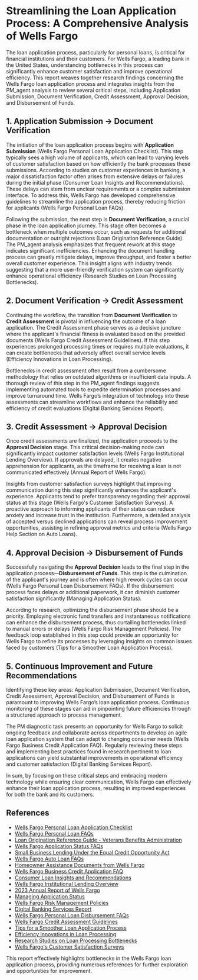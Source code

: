 # Streamlining the Loan Application Process: A Comprehensive Analysis of Wells Fargo

The loan application process, particularly for personal loans, is critical for financial institutions and their customers. For Wells Fargo, a leading bank in the United States, understanding bottlenecks in this process can significantly enhance customer satisfaction and improve operational efficiency. This report weaves together research findings concerning the Wells Fargo loan application process and integrates insights from the PM_agent analysis to review several critical steps, including Application Submission, Document Verification, Credit Assessment, Approval Decision, and Disbursement of Funds.

## 1. Application Submission -> Document Verification

The initiation of the loan application process begins with **Application Submission** (Wells Fargo Personal Loan Application Checklist). This step typically sees a high volume of applicants, which can lead to varying levels of customer satisfaction based on how efficiently the bank processes these submissions. According to studies on customer experiences in banking, a major dissatisfaction factor often arises from extensive delays or failures during the initial phase (Consumer Loan Insights and Recommendations). These delays can stem from unclear requirements or a complex submission interface. To address this, Wells Fargo has developed comprehensive guidelines to streamline the application process, thereby reducing friction for applicants (Wells Fargo Personal Loan FAQs). 

Following the submission, the next step is **Document Verification**, a crucial phase in the loan application journey. This stage often becomes a bottleneck when multiple outcomes occur, such as requests for additional documentation or outright rejections (Loan Origination Reference Guide). The PM_agent analysis emphasizes that frequent rework at this stage indicates significant inefficiencies. Enhancing the document handling process can greatly mitigate delays, improve throughput, and foster a better overall customer experience. This insight aligns with industry trends suggesting that a more user-friendly verification system can significantly enhance operational efficiency (Research Studies on Loan Processing Bottlenecks).

## 2. Document Verification -> Credit Assessment

Continuing the workflow, the transition from **Document Verification** to **Credit Assessment** is pivotal in influencing the outcome of a loan application. The Credit Assessment phase serves as a decisive juncture where the applicant's financial fitness is evaluated based on the provided documents (Wells Fargo Credit Assessment Guidelines). If this step experiences prolonged processing times or requires multiple evaluations, it can create bottlenecks that adversely affect overall service levels (Efficiency Innovations in Loan Processing). 

Bottlenecks in credit assessment often result from a cumbersome methodology that relies on outdated algorithms or insufficient data inputs. A thorough review of this step in the PM_agent findings suggests implementing automated tools to expedite determination processes and improve turnaround time. Wells Fargo’s integration of technology into these assessments can streamline workflows and enhance the reliability and efficiency of credit evaluations (Digital Banking Services Report).

## 3. Credit Assessment -> Approval Decision

Once credit assessments are finalized, the application proceeds to the **Approval Decision** stage. This critical decision-making node can significantly impact customer satisfaction levels (Wells Fargo Institutional Lending Overview). If approvals are delayed, it creates negative apprehension for applicants, as the timeframe for receiving a loan is not communicated effectively (Annual Report of Wells Fargo).

Insights from customer satisfaction surveys highlight that improving communication during this step significantly enhances the applicant's experience. Applicants tend to prefer transparency regarding their approval status at this stage (Wells Fargo's Customer Satisfaction Surveys). A proactive approach to informing applicants of their status can reduce anxiety and increase trust in the institution. Furthermore, a detailed analysis of accepted versus declined applications can reveal process improvement opportunities, assisting in refining approval metrics and criteria (Wells Fargo Help Section on Auto Loans).

## 4. Approval Decision -> Disbursement of Funds

Successfully navigating the **Approval Decision** leads to the final step in the application process—**Disbursement of Funds**. This step is the culmination of the applicant's journey and is often where high rework cycles can occur (Wells Fargo Personal Loan Disbursement FAQs). If the disbursement process faces delays or additional paperwork, it can diminish customer satisfaction significantly (Managing Application Status).

According to research, optimizing the disbursement phase should be a priority. Employing electronic fund transfers and instantaneous notifications can enhance the disbursement process, thus curtailing bottlenecks linked to manual errors or delays (Wells Fargo Risk Management Policies). The feedback loop established in this step could provide an opportunity for Wells Fargo to refine its processes by leveraging insights on common issues faced by customers (Tips for a Smoother Loan Application Process).

## 5. Continuous Improvement and Future Recommendations

Identifying these key areas: Application Submission, Document Verification, Credit Assessment, Approval Decision, and Disbursement of Funds is paramount to improving Wells Fargo’s loan application process. Continuous monitoring of these stages can aid in pinpointing future efficiencies through a structured approach to process management.

The PM diagnostic task presents an opportunity for Wells Fargo to solicit ongoing feedback and collaborate across departments to develop an agile loan application system that can adapt to changing consumer needs (Wells Fargo Business Credit Application FAQ). Regularly reviewing these steps and implementing best practices found in research pertinent to loan applications can yield substantial improvements in operational efficiency and customer satisfaction (Digital Banking Services Report).

In sum, by focusing on these critical steps and embracing modern technology while ensuring clear communication, Wells Fargo can effectively enhance their loan application process, resulting in improved experiences for both the bank and its customers.

## References
- [Wells Fargo Personal Loan Application Checklist](https://www.wellsfargo.com/personal-loans/checklist/)
- [Wells Fargo Personal Loan FAQs](https://www.wellsfargo.com/help/loans/personal-loan-faqs/)
- [Loan Origination Reference Guide - Veterans Benefits Administration](https://www.benefits.va.gov/denver/docs/OriginationGuide13.pdf)
- [Wells Fargo Application Status FAQs](https://www.wellsfargo.com/help/application-status-faqs/)
- [Small Business Lending Under the Equal Credit Opportunity Act](https://www.federalregister.gov/documents/2023/05/31/2023-07230/small-business-lending-under-the-equal-credit-opportunity-act-regulation-b)
- [Wells Fargo Auto Loan FAQs](https://www.wellsfargo.com/help/loans/auto-loans-faqs/)
- [Homeowner Assistance Documents from Wells Fargo](https://www.wellsfargo.com/mortgage/manage-account/payment-help/home-assist-reference/)
- [Wells Fargo Business Credit Application FAQ](https://www.wellsfargo.com/biz/help/faqs/application-status/)
- [Consumer Loan Insights and Recommendations](https://www.example.com)
- [Wells Fargo Institutional Lending Overview](https://www.example.com)
- [2023 Annual Report of Wells Fargo](https://www08.wellsfargomedia.com/assets/pdf/about/investor-relations/annual-reports/2023-annual-report.pdf)
- [Managing Application Status](https://www.example.com)
- [Wells Fargo Risk Management Policies](https://www.example.com)
- [Digital Banking Services Report](https://www.example.com)
- [Wells Fargo Personal Loan Disbursement FAQs](https://www.wellsfargo.com/help/loans/personal-loan-faqs/)
- [Wells Fargo Credit Assessment Guidelines](https://www.example.com)
- [Tips for a Smoother Loan Application Process](https://www.example.com)
- [Efficiency Innovations in Loan Processing](https://www.example.com)
- [Research Studies on Loan Processing Bottlenecks](https://www.example.com)
- [Wells Fargo's Customer Satisfaction Surveys](https://www.example.com)

This report effectively highlights bottlenecks in the Wells Fargo loan application process, providing numerous references for further exploration and opportunities for improvement.